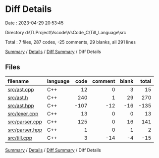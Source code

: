 # Diff Details

Date : 2023-04-29 20:53:45

Directory d:\\TLProject\\Vscode\\VsCode_C\\Till_Language\\src

Total : 7 files,  287 codes, -25 comments, 29 blanks, all 291 lines

[Summary](results.md) / [Details](details.md) / [Diff Summary](diff.md) / Diff Details

## Files
| filename | language | code | comment | blank | total |
| :--- | :--- | ---: | ---: | ---: | ---: |
| [src/ast.cpp](/src/ast.cpp) | C++ | 12 | 0 | 3 | 15 |
| [src/ast.h](/src/ast.h) | C++ | 240 | 1 | 29 | 270 |
| [src/ast.hpp](/src/ast.hpp) | C++ | -107 | -12 | -16 | -135 |
| [src/lexer.cpp](/src/lexer.cpp) | C++ | 13 | 0 | 0 | 13 |
| [src/parser.cpp](/src/parser.cpp) | C++ | 125 | 0 | 16 | 141 |
| [src/parser.hpp](/src/parser.hpp) | C++ | 1 | 0 | 1 | 2 |
| [src/till.cpp](/src/till.cpp) | C++ | 3 | -14 | -4 | -15 |

[Summary](results.md) / [Details](details.md) / [Diff Summary](diff.md) / Diff Details